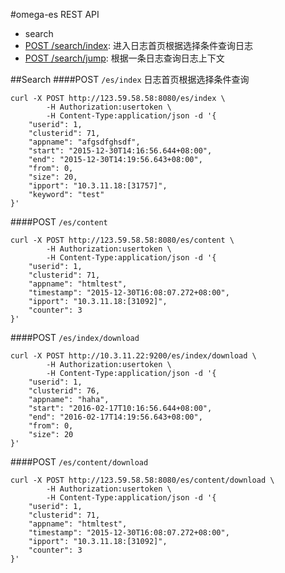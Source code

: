 #omega-es REST API
* search
 * [POST /search/index](#searchindex): 进入日志首页根据选择条件查询日志
 * [POST /search/jump](#searchjump): 根据一条日志查询日志上下文

##Search
####POST `/es/index`
日志首页根据选择条件查询
```shell
curl -X POST http://123.59.58.58:8080/es/index \
        -H Authorization:usertoken \
        -H Content-Type:application/json -d '{
    "userid": 1,
    "clusterid": 71,
    "appname": "afgsdfghsdf",
    "start": "2015-12-30T14:16:56.644+08:00",
    "end": "2015-12-30T14:19:56.643+08:00",
    "from": 0,
    "size": 20,
    "ipport": "10.3.11.18:[31757]",
    "keyword": "test"
}'
```
####POST `/es/content`
```shell
curl -X POST http://123.59.58.58:8080/es/content \
        -H Authorization:usertoken \
        -H Content-Type:application/json -d '{
    "userid": 1,
    "clusterid": 71,
    "appname": "htmltest",
    "timestamp": "2015-12-30T16:08:07.272+08:00",
    "ipport": "10.3.11.18:[31092]",
    "counter": 3
}'
```
####POST `/es/index/download`
```shell
curl -X POST http://10.3.11.22:9200/es/index/download \
        -H Authorization:usertoken \
        -H Content-Type:application/json -d '{
    "userid": 1,
    "clusterid": 76,
    "appname": "haha",
    "start": "2016-02-17T10:16:56.644+08:00",
    "end": "2016-02-17T14:19:56.643+08:00",
    "from": 0,
    "size": 20
}'
```
####POST `/es/content/download`
```shell
curl -X POST http://123.59.58.58:8080/es/content/download \
        -H Authorization:usertoken \
        -H Content-Type:application/json -d '{
    "userid": 1,
    "clusterid": 71,
    "appname": "htmltest",
    "timestamp": "2015-12-30T16:08:07.272+08:00",
    "ipport": "10.3.11.18:[31092]",
    "counter": 3
}'
```
